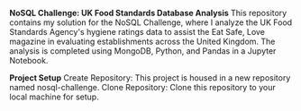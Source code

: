 **NoSQL Challenge: UK Food Standards Database Analysis**
This repository contains my solution for the NoSQL Challenge, where I analyze the UK Food Standards Agency's hygiene ratings data to assist the Eat Safe, Love magazine in evaluating establishments across the United Kingdom. The analysis is completed using MongoDB, Python, and Pandas in a Jupyter Notebook.

**Project Setup**
Create Repository: This project is housed in a new repository named nosql-challenge.
Clone Repository: Clone this repository to your local machine for setup.
